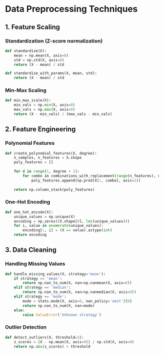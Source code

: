 # Data Preprocessing Techniques

## 1. Feature Scaling

### Standardization (Z-score normalization)
```python
def standardize(X):
    mean = np.mean(X, axis=0)
    std = np.std(X, axis=0)
    return (X - mean) / std

def standardize_with_params(X, mean, std):
    return (X - mean) / std
```

### Min-Max Scaling
```python
def min_max_scale(X):
    min_vals = np.min(X, axis=0)
    max_vals = np.max(X, axis=0)
    return (X - min_vals) / (max_vals - min_vals)
```

## 2. Feature Engineering

### Polynomial Features
```python
def create_polynomial_features(X, degree):
    n_samples, n_features = X.shape
    poly_features = []
    
    for d in range(1, degree + 1):
        for combo in combinations_with_replacement(range(n_features), d):
            poly_features.append(np.prod(X[:, combo], axis=1))
            
    return np.column_stack(poly_features)
```

### One-Hot Encoding
```python
def one_hot_encode(X):
    unique_values = np.unique(X)
    encoding = np.zeros((X.shape[0], len(unique_values)))
    for i, value in enumerate(unique_values):
        encoding[:, i] = (X == value).astype(int)
    return encoding
```

## 3. Data Cleaning

### Handling Missing Values
```python
def handle_missing_values(X, strategy='mean'):
    if strategy == 'mean':
        return np.nan_to_num(X, nan=np.nanmean(X, axis=0))
    elif strategy == 'median':
        return np.nan_to_num(X, nan=np.nanmedian(X, axis=0))
    elif strategy == 'mode':
        mode = stats.mode(X, axis=0, nan_policy='omit')[0]
        return np.nan_to_num(X, nan=mode)
    else:
        raise ValueError('Unknown strategy')
```

### Outlier Detection
```python
def detect_outliers(X, threshold=3):
    z_scores = (X - np.mean(X, axis=0)) / np.std(X, axis=0)
    return np.abs(z_scores) > threshold
```